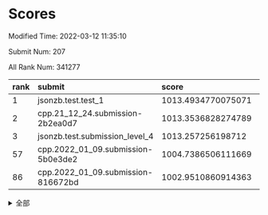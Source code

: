 # Scores

Modified Time: 2022-03-12 11:35:10

Submit Num: 207

All Rank Num: 341277

| rank |               submit               |       score        |       sigma        | pk_num |
| :--- | :--------------------------------- | :----------------- | :----------------- | :----- |
| 1    | jsonzb.test.test_1                 | 1013.4934770075071 | 0.7931271149078996 | 6592   |
| 2    | cpp.21_12_24.submission-2b2ea0d7   | 1013.3536828274789 | 0.8115302099952615 | 6601   |
| 3    | jsonzb.test.submission_level_4     | 1013.257256198712  | 0.8038094959109989 | 6595   |
| 57   | cpp.2022_01_09.submission-5b0e3de2 | 1004.7386506111669 | 0.7099881505570301 | 6596   |
| 86   | cpp.2022_01_09.submission-816672bd | 1002.9510860914363 | 0.7188836883370284 | 6593   |


<details>
<summary>全部</summary>

| rank |                 submit                 |       score        |       sigma        | pk_num |
| :--- | :------------------------------------- | :----------------- | :----------------- | :----- |
| 1    | jsonzb.test.test_1                     | 1013.4934770075071 | 0.7931271149078996 | 6592   |
| 2    | cpp.21_12_24.submission-2b2ea0d7       | 1013.3536828274789 | 0.8115302099952615 | 6601   |
| 3    | jsonzb.test.submission_level_4         | 1013.257256198712  | 0.8038094959109989 | 6595   |
| 4    | gobigger.level_3.submission_level_3_5  | 1011.5975226678241 | 0.7836185894878702 | 6595   |
| 5    | gobigger.level_3.submission_level_3_36 | 1011.4253159905719 | 0.7758352427156866 | 6591   |
| 6    | gobigger.level_3.submission_level_3_6  | 1011.4017608268261 | 0.7762790700504231 | 6599   |
| 7    | gobigger.level_3.submission_level_3_19 | 1011.3040025081257 | 0.7722564400145153 | 6595   |
| 8    | gobigger.level_3.submission_level_3_46 | 1011.1523589655025 | 0.7729267309398635 | 6591   |
| 9    | gobigger.level_3.submission_level_3_31 | 1011.031737938113  | 0.7671268144472333 | 6594   |
| 10   | gobigger.level_3.submission_level_3_49 | 1010.9605104856283 | 0.7770044523134748 | 6596   |
| 11   | gobigger.level_3.submission_level_3_42 | 1010.8885931062548 | 0.7759595973201604 | 6595   |
| 12   | gobigger.level_3.submission_level_3_27 | 1010.8349577254485 | 0.7676671848893853 | 6590   |
| 13   | gobigger.level_3.submission_level_3_15 | 1010.6644508397583 | 0.7693292421690529 | 6597   |
| 14   | gobigger.level_3.submission_level_3_18 | 1010.6568443645239 | 0.7596922721518633 | 6595   |
| 15   | gobigger.level_3.submission_level_3_34 | 1010.5967974681407 | 0.7676078750840527 | 6587   |
| 16   | gobigger.level_3.submission_level_3_3  | 1010.5788282138903 | 0.7650564793176587 | 6600   |
| 17   | gobigger.level_3.submission_level_3_2  | 1010.5149449208902 | 0.7512851343427065 | 6596   |
| 18   | gobigger.level_3.submission_level_3_21 | 1010.5119170778386 | 0.7708234053147018 | 6596   |
| 19   | gobigger.level_3.submission_level_3_23 | 1010.4743552353419 | 0.7610949080342196 | 6594   |
| 20   | gobigger.level_3.submission_level_3_7  | 1010.4653121792742 | 0.7717522208112068 | 6598   |
| 21   | gobigger.level_3.submission_level_3_14 | 1010.4273122529194 | 0.7551304725264085 | 6595   |
| 22   | gobigger.level_3.submission_level_3_37 | 1010.4019732283077 | 0.7890480008574638 | 6594   |
| 23   | gobigger.level_3.submission_level_3_1  | 1010.3732653211758 | 0.7464543146955415 | 6590   |
| 24   | gobigger.level_3.submission_level_3_11 | 1010.3151338892382 | 0.7561242082117087 | 6586   |
| 25   | gobigger.level_3.submission_level_3_41 | 1010.2535065764187 | 0.7743057815824281 | 6591   |
| 26   | gobigger.level_3.submission_level_3_9  | 1010.1932446746645 | 0.7628666254122688 | 6592   |
| 27   | gobigger.level_3.submission_level_3_39 | 1010.1035125375905 | 0.7595282807996654 | 6597   |
| 28   | gobigger.level_3.submission_level_3_20 | 1010.0264966293671 | 0.7672077951067994 | 6590   |
| 29   | gobigger.level_3.submission_level_3_13 | 1009.9871066767327 | 0.7560973703666128 | 6594   |
| 30   | gobigger.level_3.submission_level_3_0  | 1009.9562193907383 | 0.7451039482533585 | 6596   |
| 31   | gobigger.level_3.submission_level_3_35 | 1009.9030509004106 | 0.773208550515841  | 6596   |
| 32   | gobigger.level_3.submission_level_3_48 | 1009.8844890145575 | 0.7871771510997341 | 6593   |
| 33   | gobigger.level_3.submission_level_3_25 | 1009.8362041361589 | 0.7586853278467848 | 6594   |
| 34   | gobigger.level_3.submission_level_3_24 | 1009.8124654251468 | 0.7459905150244672 | 6594   |
| 35   | gobigger.level_3.submission_level_3_10 | 1009.7773648795348 | 0.7564242781739224 | 6596   |
| 36   | gobigger.level_3.submission_level_3_40 | 1009.7574825727792 | 0.7902166991130238 | 6598   |
| 37   | gobigger.level_3.submission_level_3_16 | 1009.7216421837509 | 0.7664081238854811 | 6591   |
| 38   | gobigger.level_3.submission_level_3_47 | 1009.6397591843598 | 0.7670980370209773 | 6598   |
| 39   | gobigger.level_3.submission_level_3_44 | 1009.6392542258269 | 0.7649580377589627 | 6596   |
| 40   | gobigger.level_3.submission_level_3_30 | 1009.6377587220188 | 0.7480593109549106 | 6597   |
| 41   | gobigger.level_3.submission_level_3_12 | 1009.63230883754   | 0.7404485189745041 | 6592   |
| 42   | gobigger.level_3.submission_level_3_32 | 1009.5787221245909 | 0.744459647937213  | 6589   |
| 43   | gobigger.level_3.submission_level_3_45 | 1009.500049223848  | 0.7476285008317817 | 6594   |
| 44   | gobigger.level_3.submission_level_3_29 | 1009.4610552244302 | 0.7941518054604328 | 6594   |
| 45   | gobigger.level_3.submission_level_3_43 | 1009.4086021810042 | 0.7573707416634148 | 6593   |
| 46   | gobigger.level_3.submission_level_3_22 | 1009.2952894856286 | 0.7243317240202255 | 6596   |
| 47   | gobigger.level_3.submission_level_3_33 | 1009.2357994572641 | 0.7730846502539863 | 6599   |
| 48   | gobigger.level_3.submission_level_3_38 | 1009.1746108797887 | 0.7490594926889538 | 6592   |
| 49   | gobigger.level_3.submission_level_3_26 | 1008.965078186417  | 0.7236853587646658 | 6596   |
| 50   | gobigger.level_3.submission_level_3_4  | 1008.9020878143275 | 0.7693082032821074 | 6595   |
| 51   | gobigger.level_3.submission_level_3_8  | 1008.7773165128671 | 0.7541156508765907 | 6596   |
| 52   | gobigger.level_3.submission_level_3_28 | 1008.7404265648936 | 0.7511102575403887 | 6591   |
| 53   | gobigger.level_3.submission_level_3_17 | 1008.472132071431  | 0.7504491933120031 | 6598   |
| 54   | gobigger.level_1.submission_level_1_29 | 1005.1577728135161 | 0.7285298056502013 | 6591   |
| 55   | gobigger.level_1.submission_level_1_21 | 1005.1510627829288 | 0.7245819297786638 | 6592   |
| 56   | gobigger.level_1.submission_level_1_28 | 1005.0166270850676 | 0.7376469748839137 | 6591   |
| 57   | cpp.2022_01_09.submission-5b0e3de2     | 1004.7386506111669 | 0.7099881505570301 | 6596   |
| 58   | gobigger.level_1.submission_level_1_11 | 1004.1448338048739 | 0.721420363907517  | 6594   |
| 59   | gobigger.level_1.submission_level_1_3  | 1004.1093843477523 | 0.7271738965701003 | 6594   |
| 60   | gobigger.level_1.submission_level_1_49 | 1003.9378069428689 | 0.7304832169624725 | 6596   |
| 61   | gobigger.level_1.submission_level_1_16 | 1003.8881580561009 | 0.7149834513132538 | 6592   |
| 62   | gobigger.level_1.submission_level_1_19 | 1003.8535471382737 | 0.710577210945114  | 6594   |
| 63   | gobigger.level_1.submission_level_1_0  | 1003.853321979686  | 0.7139644059885797 | 6597   |
| 64   | gobigger.level_1.submission_level_1_27 | 1003.8210716386494 | 0.7199802147582236 | 6592   |
| 65   | gobigger.level_1.submission_level_1_34 | 1003.7675350197916 | 0.7100361835766944 | 6598   |
| 66   | gobigger.level_1.submission_level_1_14 | 1003.65453622887   | 0.7120791973357019 | 6594   |
| 67   | gobigger.level_1.submission_level_1_42 | 1003.6037705581921 | 0.7148124875611261 | 6596   |
| 68   | gobigger.level_1.submission_level_1_37 | 1003.518635367843  | 0.7087665270147246 | 6592   |
| 69   | gobigger.level_1.submission_level_1_35 | 1003.5048990906948 | 0.7184825353690037 | 6594   |
| 70   | gobigger.level_1.submission_level_1_25 | 1003.4583261741311 | 0.7224520576182295 | 6595   |
| 71   | gobigger.level_1.submission_level_1_47 | 1003.4364460513843 | 0.7136184796948059 | 6588   |
| 72   | gobigger.level_1.submission_level_1_23 | 1003.436343683536  | 0.715515356589151  | 6594   |
| 73   | gobigger.level_1.submission_level_1_43 | 1003.3193198751251 | 0.7247457238026314 | 6597   |
| 74   | gobigger.level_1.submission_level_1_7  | 1003.294757034521  | 0.7151686272679205 | 6596   |
| 75   | gobigger.level_1.submission_level_1_40 | 1003.2927911992593 | 0.7200544135031108 | 6599   |
| 76   | gobigger.level_1.submission_level_1_1  | 1003.2854390206884 | 0.7101026335204746 | 6592   |
| 77   | gobigger.level_1.submission_level_1_24 | 1003.2614792265716 | 0.7136702983216463 | 6594   |
| 78   | gobigger.level_1.submission_level_1_13 | 1003.2238158199831 | 0.7080556360844185 | 6596   |
| 79   | gobigger.level_1.submission_level_1_22 | 1003.2210881814483 | 0.719458585076949  | 6597   |
| 80   | gobigger.level_1.submission_level_1_17 | 1003.1954578291359 | 0.7161055734595081 | 6593   |
| 81   | gobigger.level_1.submission_level_1_39 | 1003.1539358800951 | 0.7143149097943693 | 6595   |
| 82   | gobigger.level_1.submission_level_1_2  | 1003.1158093040534 | 0.7110520835183498 | 6597   |
| 83   | gobigger.level_1.submission_level_1_31 | 1003.0790051731921 | 0.7127481092939858 | 6596   |
| 84   | gobigger.level_1.submission_level_1_32 | 1003.0279520823702 | 0.7101871017552318 | 6600   |
| 85   | gobigger.level_1.submission_level_1_45 | 1003.011309002437  | 0.7102791723929069 | 6593   |
| 86   | cpp.2022_01_09.submission-816672bd     | 1002.9510860914363 | 0.7188836883370284 | 6593   |
| 87   | gobigger.level_1.submission_level_1_41 | 1002.8881145832789 | 0.7064204323321698 | 6589   |
| 88   | gobigger.level_1.submission_level_1_46 | 1002.8568613685884 | 0.7125854067918062 | 6593   |
| 89   | gobigger.level_1.submission_level_1_18 | 1002.8349449015869 | 0.7192798457888152 | 6597   |
| 90   | gobigger.level_1.submission_level_1_5  | 1002.7563851659419 | 0.7206853781313709 | 6597   |
| 91   | gobigger.level_1.submission_level_1_36 | 1002.709733542862  | 0.7064292488010279 | 6593   |
| 92   | gobigger.level_1.submission_level_1_44 | 1002.656261842352  | 0.7176467859312993 | 6600   |
| 93   | gobigger.level_1.submission_level_1_12 | 1002.6544677806254 | 0.7156122807073393 | 6595   |
| 94   | gobigger.level_1.submission_level_1_6  | 1002.6064781556382 | 0.7188361122960681 | 6598   |
| 95   | gobigger.level_1.submission_level_1_33 | 1002.4961355118726 | 0.7073094520018505 | 6599   |
| 96   | gobigger.level_1.submission_level_1_8  | 1002.473500099809  | 0.7145301478807136 | 6595   |
| 97   | gobigger.level_1.submission_level_1_26 | 1002.2558322818965 | 0.7204769299703295 | 6590   |
| 98   | gobigger.level_1.submission_level_1_48 | 1002.1811457042156 | 0.7209634327471239 | 6595   |
| 99   | gobigger.level_1.submission_level_1_10 | 1002.1242117457854 | 0.7085357217751532 | 6597   |
| 100  | gobigger.level_1.submission_level_1_9  | 1001.9933298448532 | 0.7042635710208148 | 6592   |
| 101  | gobigger.level_1.submission_level_1_4  | 1001.9487371015622 | 0.7166094158830274 | 6596   |
| 102  | gobigger.level_1.submission_level_1_30 | 1001.8743204667363 | 0.7178474338611884 | 6593   |
| 103  | gobigger.level_1.submission_level_1_20 | 1001.7041758450507 | 0.7156330579503105 | 6594   |
| 104  | gobigger.level_1.submission_level_1_15 | 1001.5917944828359 | 0.7105357702808767 | 6592   |
| 105  | gobigger.level_1.submission_level_1_38 | 1001.5254517032531 | 0.7128655807652505 | 6590   |
| 106  | gobigger.random.submission_random_17   | 997.7133913057845  | 0.7169821703298257 | 6595   |
| 107  | gobigger.random.submission_random_11   | 997.3591056273615  | 0.7077007863590319 | 6594   |
| 108  | gobigger.random.submission_random_21   | 997.2931431601268  | 0.702308693954643  | 6592   |
| 109  | gobigger.random.submission_random_9    | 997.1719248917996  | 0.6957908998772563 | 6589   |
| 110  | gobigger.random.submission_random_34   | 997.095869371888   | 0.7116879465947054 | 6597   |
| 111  | gobigger.random.submission_random_31   | 996.9872320126491  | 0.704542725884817  | 6592   |
| 112  | gobigger.random.submission_random_40   | 996.9699518803235  | 0.6991403395558567 | 6592   |
| 113  | gobigger.random.submission_random_35   | 996.9526668526187  | 0.7006971295190172 | 6595   |
| 114  | gobigger.random.submission_random_26   | 996.9043243185913  | 0.6984995401691771 | 6595   |
| 115  | gobigger.random.submission_random_42   | 996.8559592089781  | 0.7245611422391471 | 6598   |
| 116  | gobigger.random.submission_random_39   | 996.8379411781509  | 0.7081125022132241 | 6595   |
| 117  | gobigger.random.submission_random_16   | 996.816975004014   | 0.7151763608090115 | 6591   |
| 118  | gobigger.random.submission_random_48   | 996.7033941959237  | 0.7016942032650169 | 6593   |
| 119  | gobigger.random.submission_random_3    | 996.6034219717451  | 0.7028376388028377 | 6596   |
| 120  | gobigger.random.submission_random_43   | 996.4826711615002  | 0.711778904359883  | 6596   |
| 121  | gobigger.random.submission_random_6    | 996.4612357441782  | 0.7134994333947375 | 6599   |
| 122  | gobigger.random.submission_random_38   | 996.4573463181347  | 0.7159634217320292 | 6597   |
| 123  | gobigger.random.submission_random_14   | 996.443293675544   | 0.7134107512755862 | 6594   |
| 124  | gobigger.random.submission_random_10   | 996.3915039068298  | 0.7072936466459493 | 6594   |
| 125  | gobigger.random.submission_random_41   | 996.3479539542642  | 0.7125729445586573 | 6598   |
| 126  | gobigger.random.submission_random_45   | 996.3024750890253  | 0.7025658581323595 | 6597   |
| 127  | gobigger.random.submission_random_36   | 996.2013276472674  | 0.7000253239475214 | 6593   |
| 128  | gobigger.random.submission_random_4    | 996.1478875770537  | 0.7002889248036328 | 6592   |
| 129  | gobigger.random.submission_random_27   | 995.9755683436921  | 0.7025097356886187 | 6594   |
| 130  | gobigger.random.submission_random_49   | 995.8997464149237  | 0.7096537159895614 | 6601   |
| 131  | gobigger.random.submission_random_19   | 995.8968178080225  | 0.7120243149730928 | 6596   |
| 132  | gobigger.random.submission_random_7    | 995.8960270384785  | 0.707292991966367  | 6598   |
| 133  | gobigger.random.submission_random_37   | 995.8771608730896  | 0.7102255883120887 | 6594   |
| 134  | gobigger.random.submission_random_32   | 995.8712975638266  | 0.7164499553216284 | 6592   |
| 135  | gobigger.random.submission_random_25   | 995.8294277460154  | 0.7252809137334166 | 6597   |
| 136  | gobigger.random.submission_random_0    | 995.8055756130088  | 0.7093785962804368 | 6598   |
| 137  | gobigger.random.submission_random_15   | 995.777120837751   | 0.7151839715041368 | 6595   |
| 138  | gobigger.random.submission_random_33   | 995.7603924161771  | 0.704540934660687  | 6595   |
| 139  | gobigger.random.submission_random_13   | 995.728114049475   | 0.7100075754454352 | 6592   |
| 140  | gobigger.random.submission_random_18   | 995.6747753295821  | 0.7078286666208837 | 6594   |
| 141  | gobigger.random.submission_random_24   | 995.6627964325289  | 0.7114568637491929 | 6594   |
| 142  | gobigger.random.submission_random_47   | 995.5265245705654  | 0.7107567966410162 | 6594   |
| 143  | gobigger.random.submission_random_46   | 995.5075513992309  | 0.7062850745395164 | 6594   |
| 144  | gobigger.random.submission_random_29   | 995.4992284245229  | 0.708466207225554  | 6595   |
| 145  | gobigger.random.submission_random_44   | 995.4875253139019  | 0.7022574726976941 | 6602   |
| 146  | gobigger.random.submission_random_30   | 995.4603945603949  | 0.7024423125850351 | 6602   |
| 147  | gobigger.random.submission_random_5    | 995.301356041594   | 0.7164942474206442 | 6594   |
| 148  | gobigger.random.submission_random_28   | 995.2639101060591  | 0.7203736610734817 | 6595   |
| 149  | gobigger.random.submission_random_12   | 995.1165909267829  | 0.7221183040597267 | 6600   |
| 150  | gobigger.random.submission_random_22   | 995.0800594159948  | 0.7091678312348403 | 6594   |
| 151  | gobigger.random.submission_random_2    | 994.9681043940591  | 0.7219822730431479 | 6592   |
| 152  | gobigger.random.submission_random_20   | 994.9679724304616  | 0.7210564131097561 | 6594   |
| 153  | gobigger.random.submission_random_8    | 994.8721225488027  | 0.7197798091413778 | 6593   |
| 154  | gobigger.random.submission_random_23   | 994.714603118571   | 0.7022801226589105 | 6599   |
| 155  | gobigger.random.submission_random_1    | 994.7112919115937  | 0.7141753780773786 | 6594   |
| 156  | gobigger.level_2.submission_level_2_17 | 994.2782476181578  | 0.7405223416846742 | 6598   |
| 157  | gobigger.level_2.submission_level_2_3  | 994.0466631312712  | 0.7290155923345227 | 6596   |
| 158  | gobigger.level_2.submission_level_2_14 | 993.984840433235   | 0.7568024541026476 | 6596   |
| 159  | gobigger.level_2.submission_level_2_21 | 993.8287958786094  | 0.7185810819132341 | 6590   |
| 160  | gobigger.level_2.submission_level_2_25 | 993.7981131724573  | 0.7462272141909955 | 6597   |
| 161  | gobigger.level_2.submission_level_2_9  | 993.5755060939534  | 0.7322920699915937 | 6600   |
| 162  | gobigger.level_2.submission_level_2_15 | 993.4338920600657  | 0.7574280522955354 | 6592   |
| 163  | gobigger.level_2.submission_level_2_23 | 993.381737471972   | 0.736587166967332  | 6595   |
| 164  | gobigger.level_2.submission_level_2_2  | 993.3731710506228  | 0.7345009821078312 | 6596   |
| 165  | gobigger.level_2.submission_level_2_43 | 992.9980880728256  | 0.7218261841034245 | 6592   |
| 166  | gobigger.level_2.submission_level_2_47 | 992.8990414755631  | 0.7473866147814835 | 6595   |
| 167  | gobigger.level_2.submission_level_2_45 | 992.5518545408187  | 0.7293403226665106 | 6594   |
| 168  | gobigger.level_2.submission_level_2_34 | 992.5185278391442  | 0.7352565562025911 | 6596   |
| 169  | gobigger.level_2.submission_level_2_16 | 992.408354574755   | 0.7384889734801858 | 6590   |
| 170  | gobigger.level_2.submission_level_2_38 | 992.349450823101   | 0.7395389477004769 | 6592   |
| 171  | gobigger.level_2.submission_level_2_39 | 992.3412098998451  | 0.7547845491826178 | 6596   |
| 172  | gobigger.level_2.submission_level_2_5  | 992.3220291649945  | 0.7519143916196744 | 6599   |
| 173  | gobigger.level_2.submission_level_2_7  | 992.3181668068962  | 0.7458239047135281 | 6592   |
| 174  | gobigger.level_2.submission_level_2_4  | 992.3169616723402  | 0.7284520773970895 | 6598   |
| 175  | gobigger.level_2.submission_level_2_26 | 992.312745985427   | 0.7397581249226187 | 6592   |
| 176  | gobigger.level_2.submission_level_2_35 | 992.2935151055963  | 0.7199570988865512 | 6597   |
| 177  | gobigger.level_2.submission_level_2_41 | 992.2562810939096  | 0.7430357995687282 | 6591   |
| 178  | gobigger.level_2.submission_level_2_49 | 992.0597496090747  | 0.732246814709285  | 6597   |
| 179  | gobigger.level_2.submission_level_2_24 | 992.02915579321    | 0.73561094340388   | 6596   |
| 180  | gobigger.level_2.submission_level_2_11 | 992.0066327604397  | 0.7524485918643941 | 6593   |
| 181  | gobigger.level_2.submission_level_2_6  | 991.9921983281151  | 0.7416938973368461 | 6593   |
| 182  | gobigger.level_2.submission_level_2_48 | 991.9504141958644  | 0.764089414647368  | 6593   |
| 183  | gobigger.level_2.submission_level_2_33 | 991.9478521818426  | 0.7328844807361563 | 6598   |
| 184  | gobigger.level_2.submission_level_2_30 | 991.8844012572773  | 0.7277904150245325 | 6593   |
| 185  | gobigger.level_2.submission_level_2_8  | 991.8842597647177  | 0.7514769595992539 | 6590   |
| 186  | gobigger.level_2.submission_level_2_19 | 991.8548820598087  | 0.7635980188588084 | 6599   |
| 187  | gobigger.level_2.submission_level_2_27 | 991.8167639114055  | 0.7382413254984004 | 6595   |
| 188  | gobigger.level_2.submission_level_2_40 | 991.7873765992929  | 0.7564433459074716 | 6596   |
| 189  | gobigger.level_2.submission_level_2_20 | 991.7343623151655  | 0.7467072373064026 | 6596   |
| 190  | gobigger.level_2.submission_level_2_31 | 991.682918325224   | 0.7384735130276381 | 6594   |
| 191  | gobigger.level_2.submission_level_2_29 | 991.4363336099576  | 0.7356989293941719 | 6594   |
| 192  | gobigger.level_2.submission_level_2_12 | 991.4299238190299  | 0.7499281808531889 | 6593   |
| 193  | gobigger.level_2.submission_level_2_10 | 991.3449636176173  | 0.7537806996355699 | 6599   |
| 194  | gobigger.level_2.submission_level_2_44 | 991.2819234456155  | 0.7816148656754777 | 6595   |
| 195  | gobigger.level_2.submission_level_2_42 | 991.2792469007238  | 0.7565821329649336 | 6595   |
| 196  | gobigger.level_2.submission_level_2_32 | 991.2550786199467  | 0.7532491331812199 | 6596   |
| 197  | gobigger.level_2.submission_level_2_13 | 991.1380382798228  | 0.7559813207155338 | 6595   |
| 198  | gobigger.level_2.submission_level_2_18 | 991.0709530542899  | 0.7444337085457303 | 6600   |
| 199  | gobigger.level_2.submission_level_2_28 | 991.0609584572994  | 0.7510168856894125 | 6593   |
| 200  | gobigger.level_2.submission_level_2_0  | 991.013995022583   | 0.7617709608689661 | 6593   |
| 201  | gobigger.level_2.submission_level_2_46 | 990.8173514520267  | 0.7437471547664258 | 6593   |
| 202  | gobigger.level_2.submission_level_2_1  | 990.6423292019275  | 0.7492485006617692 | 6596   |
| 203  | gobigger.level_2.submission_level_2_22 | 990.3921707180009  | 0.7653982903041333 | 6597   |
| 204  | gobigger.level_2.submission_level_2_37 | 990.2502121378128  | 0.7562838592640796 | 6594   |
| 205  | gobigger.level_2.submission_level_2_36 | 990.0253254151501  | 0.758975200969262  | 6596   |
| 206  | gobigger.none.submission_none_1        | 978.1616034641601  | 1.2493301274165454 | 6597   |
| 207  | gobigger.none.submission_none_0        | 977.307785808031   | 1.3495489433259285 | 6599   |

</details>